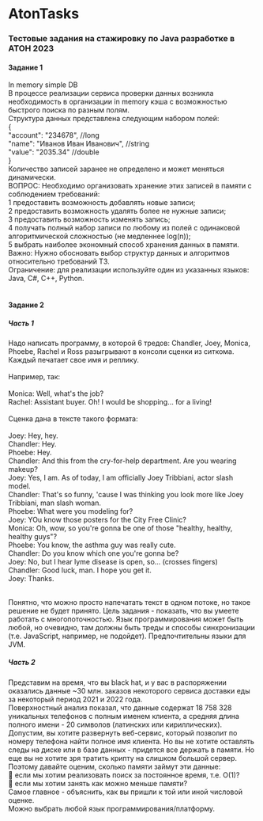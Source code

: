 # AtonTasks
<h3>Тестовые задания на стажировку по Java разработке в АТОН 2023</h3>

<h4>Задание 1</h4>
In memory simple DB</br>
В процессе реализации сервиса проверки данных возникла необходимость в
организации
in memory кэша с возможностью быстрого поиска по разным полям.</br>
Структура данных представлена следующим набором полей:</br>
{</br>
"account": "234678", //long</br>
"name": "Иванов Иван Иванович", //string</br>
"value": "2035.34" //double</br>
}</br>
Количество записей заранее не определено и может меняться динамически.</br>
ВОПРОС: Необходимо организовать хранение этих записей в памяти с
соблюдением требований:</br>
1 предоставить возможность добавлять новые записи;</br>
2 предоставить возможность удалять более не нужные записи;</br>
3 предоставить возможность изменять запись;</br>
4 получать полный набор записи по любому из полей с одинаковой
алгоритмической сложностью (не медленнее log(n));</br>
5 выбрать наиболее экономный способ хранения данных в памяти.</br>
Важно: Нужно обосновать выбор структур данных и алгоритмов
относительно требований ТЗ.</br>
Ограничение: для реализации используйте один из указанных языков: Java,
C#, C++, Python.
</br>
</br>
<h4>Задание 2</h4>

<h5>Часть 1</h5>
Надо написать программу, в которой 6 тредов: Chandler, Joey, Monica, Phoebe, Rachel и Ross разыгрывают в
консоли сценки из ситкома. Каждый печатает свое имя и реплику.</br>
</br>
Например, так:</br>
</br>
Monica: Well, what's the job?</br>
Rachel: Assistant buyer. Oh! I would be shopping... for a living!</br>
</br>
Сценка дана в тексте такого формата:</br></br>
Joey: Hey, hey.</br>
Chandler: Hey.</br>
Phoebe: Hey.</br>
Chandler: And this from the cry-for-help department. Are you wearing makeup?</br>
Joey: Yes, I am. As of today, I am officially Joey Tribbiani, actor slash model.</br>
Chandler: That's so funny, 'cause I was thinking you look more like Joey Tribbiani, man slash woman.</br>
Phoebe: What were you modeling for?</br>
Joey: YOu know those posters for the City Free Clinic?</br>
Monica: Oh, wow, so you're gonna be one of those "healthy, healthy, healthy guys"?</br>
Phoebe: You know, the asthma guy was really cute.</br>
Chandler: Do you know which one you're gonna be?</br>
Joey: No, but I hear lyme disease is open, so... (crosses fingers)</br>
Chandler: Good luck, man. I hope you get it.</br>
Joey: Thanks.</br>
</br>

Понятно, что можно просто напечатать текст в одном потоке, но такое решение не будет принято. Цель задания -
показать, что вы умеете работать с многопоточностью. Язык программирования может быть любой, но очевидно, там
должны быть треды и способы синхронизации (т.е. JavaScript, например, не подойдет).
Предпочтительны языки для JVM.

<h5>Часть 2</h5>

Представим на время, что вы black hat, и у вас в распоряжении оказались данные ~30 млн. заказов некоторого сервиса
доставки еды за некоторый период 2021 и 2022 года.</br>
Поверхностный анализ показал, что данные содержат 18 758 328 уникальных телефонов с полным именем клиента, а
средняя длина полного имени - 20 символов (латинских или кириллических).</br>
Допустим, вы хотите развернуть веб-сервис, который позволит по номеру телефона найти полное имя клиента. Но вы не
хотите оставлять следы на диске или в базе данных - придется все держать в памяти. Но еще вы не хотите зря тратить
крипту на слишком большой сервер.</br>
Поэтому давайте оценим, сколько памяти займут эти данные:</br>
 если мы хотим реализовать поиск за постоянное время, т.е. O(1)?</br>
 если мы хотим занять как можно меньше памяти?</br>
Самое главное - объяснить, как вы пришли к той или иной числовой оценке.</br>
Можно выбрать любой язык программирования/платформу.</br>
